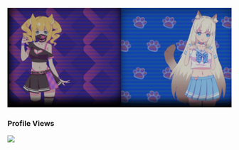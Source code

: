 </div>

![头像](image/1.png)


### Profile Views
![](https://count.getloli.com/get/@hashdiana.github.readme)
